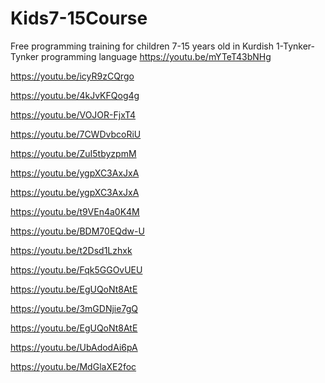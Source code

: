 # Kids7-15Course
Free programming training for children 7-15 years old in Kurdish
1-Tynker-Tynker programming language
https://youtu.be/mYTeT43bNHg


https://youtu.be/icyR9zCQrgo

https://youtu.be/4kJvKFQog4g

https://youtu.be/VOJOR-FjxT4

https://youtu.be/7CWDvbcoRiU

https://youtu.be/ZuI5tbyzpmM

https://youtu.be/ygpXC3AxJxA

https://youtu.be/ygpXC3AxJxA

https://youtu.be/t9VEn4a0K4M

https://youtu.be/BDM70EQdw-U

https://youtu.be/t2Dsd1Lzhxk

https://youtu.be/Fqk5GGOvUEU

https://youtu.be/EgUQoNt8AtE

https://youtu.be/3mGDNjie7gQ

https://youtu.be/EgUQoNt8AtE

https://youtu.be/UbAdodAi6pA

https://youtu.be/MdGlaXE2foc
